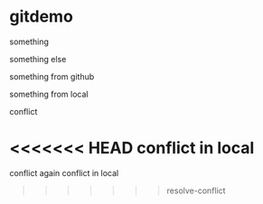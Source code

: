 # gitdemo

something 

something else 

something from github

something from local

conflict

<<<<<<< HEAD
conflict in local
=======
conflict again
conflict in local
>>>>>>> resolve-conflict
